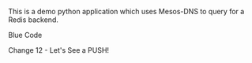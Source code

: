 This is a demo python  application which uses Mesos-DNS to query for a Redis backend.

Blue Code 

Change 12 - Let's See a PUSH!
